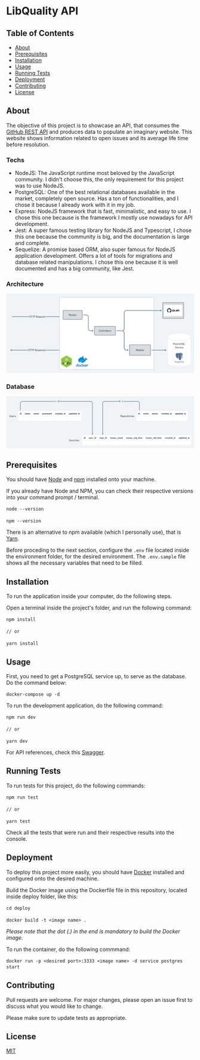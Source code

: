 # LibQuality API

## Table of Contents
+ [About](#about)
+ [Prerequisites](#prerequesites)
+ [Installation](#installation)
+ [Usage](#usage)
+ [Running Tests](#running_tests)
+ [Deployment](#deployment)
+ [Contributing](#contributing)
+ [License](#license)

## About <a name = "about"></a>
The objective of this project is to showcase an API, that consumes the [GitHub REST API](https://docs.github.com/en/rest) and produces data to populate an imaginary website. This website shows information related to open issues and its average life time before resolution.

### Techs

- NodeJS: The JavaScript runtime most beloved by the JavaScript community. I didn't choose this, the only requirement for this project was to use NodeJS.
- PostgreSQL: One of the best relational databases available in the market, completely open source. Has a ton of functionalities, and I chose it because I already work with it in my job.
- Express: NodeJS framework that is fast, minimalistic, and easy to use. I chose this one because is the framework I mostly use nowadays for API development.
- Jest: A super famous testing library for NodeJS and Typescript, I chose this one because the community is big, and the documentation is large and complete.
- Sequelize: A promise based ORM, also super famous for NodeJS application development. Offers a lot of tools for migrations and database related manipulations. I chose this one because it is well documented and has a big community, like Jest.

### Architecture

![Architecture](/images/Architecture.png)

### Database

![Database](/images/Database.png)

## Prerequisites <a name = "prerequesites"></a>

You should have [Node](https://nodejs.org/en/download/) and [npm](https://docs.npmjs.com/) installed onto your machine.

If you already have Node and NPM, you can check their respective versions into your command prompt / terminal.

```
node --version

npm --version
```
There is an alternative to npm available (which I personally use), that is [Yarn](https://yarnpkg.com/getting-started/install).

Before proceding to the next section, configure the `.env` file located inside the environment folder, for the desired environment. The `.env.sample` file shows all the necessary variables that need to be filled.

## Installation <a name = "installation"></a>
To run the application inside your computer, do the following steps.

Open a terminal inside the project's folder, and run the following command:

```
npm install

// or

yarn install
```

## Usage <a name = "usage"></a>
First, you need to get a PostgreSQL service up, to serve as the database. Do the command below:

```
docker-compose up -d
```

To run the development application, do the following command:

```
npm run dev

// or

yarn dev
```

For API references, check this [Swagger](https://app.swaggerhub.com/apis-docs/Gabsjorge/LibQualityAPI/1.0.0-oas3).

## Running Tests <a name = "running_tests"></a>
To run tests for this project, do the following commands:

```
npm run test

// or

yarn test
```

Check all the tests that were run and their respective results into the console.

## Deployment <a name = "deployment"></a>
To deploy this project more easily, you should have [Docker](https://www.docker.com/get-started) installed and configured onto the desired machine.

Build the Docker image using the Dockerfile file in this repository, located inside deploy folder, like this:

```
cd deploy

docker build -t <image name> .
```

*Please note that the dot (.) in the end is mandatory to build the Docker image.*

To run the container, do the following commmand:

```
docker run -p <desired port>:3333 <image name> -d service postgres start
```

## Contributing <a name = "contributing"></a>
Pull requests are welcome. For major changes, please open an issue first to discuss what you would like to change.

Please make sure to update tests as appropriate.

## License <a name = "license"></a>
[MIT](https://choosealicense.com/licenses/mit/)